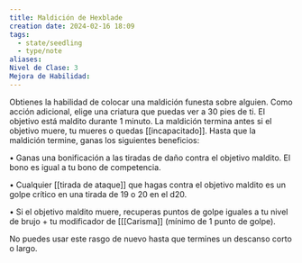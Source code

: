 ```yaml
---
title: Maldición de Hexblade
creation date: 2024-02-16 18:09
tags:
  - state/seedling
  - type/note
aliases: 
Nivel de Clase: 3
Mejora de Habilidad:
---
```

Obtienes la habilidad de colocar una maldición funesta sobre alguien. Como acción adicional, elige
una criatura que puedas ver a 30 pies de ti. El objetivo está maldito durante 1 minuto. La maldición
termina antes si el objetivo muere, tu mueres o quedas [[incapacitado]]. Hasta que la maldición
termine, ganas los siguientes beneficios:

• Ganas una bonificación a las tiradas de daño contra el objetivo maldito. El bono es igual a tu bono de competencia.

• Cualquier [[tirada de ataque]] que hagas contra el objetivo maldito es un golpe crítico en una tirada
de 19 o 20 en el d20.

• Si el objetivo maldito muere, recuperas puntos de golpe iguales a tu nivel de brujo + tu
modificador de [[[Carisma]] (mínimo de 1 punto de golpe).

No puedes usar este rasgo de nuevo hasta que termines un descanso corto o largo.
